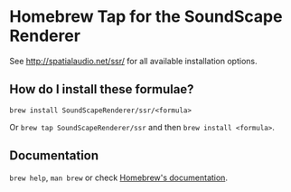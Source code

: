 # Homebrew Tap for the SoundScape Renderer

See http://spatialaudio.net/ssr/ for all available installation options.


## How do I install these formulae?

`brew install SoundScapeRenderer/ssr/<formula>`

Or `brew tap SoundScapeRenderer/ssr` and then `brew install <formula>`.


## Documentation

`brew help`, `man brew` or check [Homebrew's documentation](https://docs.brew.sh).
